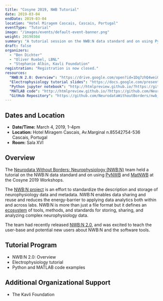 ```yaml
---
title: "Cosyne 2019, NWB Tutorial"
date: 2019-03-04
endDate: 2019-03-04
location: "Hotel Miragem Cascais, Cascais, Portugal"
eventType: "Tutorial"
image: "/images/events/default-event-banner.png"
weight: 20190304
summary: "A tutorial session on the NWB:N data standard and on using PyNWB and MatNWB at the Computational and Systems Neuroscience (Cosyne) 2019 Workshops."
draft: false
organizers:
  - "Ben Dichter"
  - "Oliver Ruebel, LBNL"
  - "Stephanie Albin, Kavli Foundation"
registration: "Registration is now closed."
resources:
  "NWB:N 2.0: Overview": "https://drive.google.com/open?id=1Dq7zhQ4weiGv-3m6zD11ZrHQcObuddik"
  "Electrophysiology tutorial slides": "https://docs.google.com/presentation/d/1Q03wU6NzMTOwuWaZIANtldNT-8ZKeM0fk3b0mEI-JFc/edit?usp=sharing"
  "Python jupyter notebook": "http://htmlpreview.github.io/?https://github.com/NeurodataWithoutBorders/nwb_hackathons/blob/main/Cosyne_2019/cosyne_NWB_tutorial_2019_python.html"
  "MATLAB code": "http://htmlpreview.github.io/?https://github.com/NeurodataWithoutBorders/nwb_hackathons/blob/main/Cosyne_2019/cosyne_NWB_tutorial_2019_matlab.html"
  "GitHub Repository": "https://github.com/NeurodataWithoutBorders/nwb_hackathons/tree/main/Cosyne_2019"
---
```


## Dates and Location

- **Date/Time:** March 4, 2019, 1-4pm
- **Location:** Hotel Miragem Cascais, Av.Marginal n.8554 ​ 2754-536 Cascais, Portugal
- **Room:** Sala XVI

## Overview

The [Neurodata Without Borders: Neurophysiology (NWB:N)](https://neurodatawithoutborders.github.io/) team held a tutorial on the NWB:N data standard and on using [PyNWB](https://pynwb.readthedocs.io/en/latest/) and [MatNWB](https://neurodatawithoutborders.github.io/matnwb) at the Cosyne 2019 Workshops.

The [NWB:N project](https://neurodatawithoutborders.github.io/) is an effort to standardize the description and storage of neurophysiology data and metadata. NWB:N enables data sharing and reuse and reduces the energy-barrier to applying data analytics both within and across labs. NWB:N is more than just a file format but it defines an [ecosystem](https://neurodatawithoutborders.github.io/about-nwb/) of tools, methods, and standards for storing, sharing, and analyzing complex neurophysiology data.

The team had recently released [NWB:N 2.0](https://neurodatawithoutborders.github.io/news), and was excited to teach the user-base and potential new users about NWB:N and the software tools.

## Tutorial Program

- NWB:N 2.0: Overview
- Electrophysiology tutorial
- Python and MATLAB code examples

## Additional Organizational Support

- The Kavli Foundation
